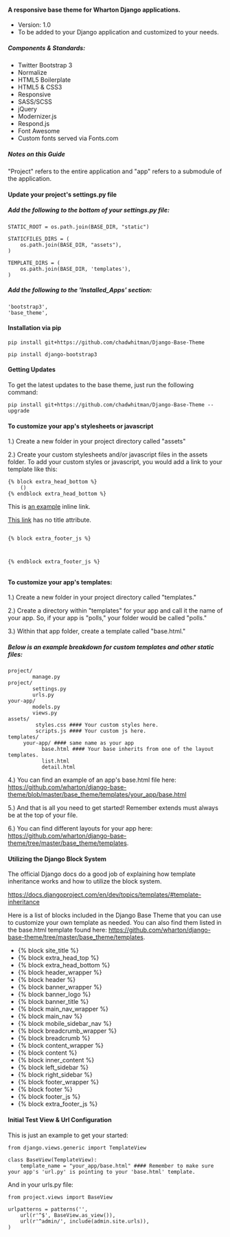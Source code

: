 #### A responsive base theme for Wharton Django applications.
- Version: 1.0
- To be added to your Django application and customized to your needs.

##### Components & Standards: 
- Twitter Bootstrap 3
- Normalize
- HTML5 Boilerplate 
- HTML5 & CSS3
- Responsive
- SASS/SCSS
- jQuery
- Modernizer.js
- Respond.js
- Font Awesome
- Custom fonts served via Fonts.com

##### Notes on this Guide

"Project" refers to the entire application and "app" refers to a submodule of the application.

#### Update your project's settings.py file

##### Add the following to the bottom of your settings.py file:

<pre><code>STATIC_ROOT = os.path.join(BASE_DIR, "static")

STATICFILES_DIRS = (
    os.path.join(BASE_DIR, "assets"),
)

TEMPLATE_DIRS = (
    os.path.join(BASE_DIR, 'templates'),
)
</code></pre>

##### Add the following to the 'Installed_Apps' section: 

<pre><code>'bootstrap3',
'base_theme',
</code></pre>

#### Installation via pip

<pre><code>pip install git+https://github.com/chadwhitman/Django-Base-Theme</code></pre>
	
<pre><code>pip install django-bootstrap3</code></pre>

#### Getting Updates

To get the latest updates to the base theme, just run the following command: 

<pre><code>pip install git+https://github.com/chadwhitman/Django-Base-Theme --upgrade</code></pre>

#### To customize your app's stylesheets or javascript

1.) Create a new folder in your project directory called "assets"

2.) Create your custom stylesheets and/or javascript files in the assets folder. To add 
    your custom styles or javascript, you would add a link to your template like this:
    
<pre><code>{% block extra_head_bottom %}
    (<link href='{% static "styles.css" %}' rel="stylesheet" type="text/css">)
{% endblock extra_head_bottom %}</pre></code>

This is [an example](http://example.com/ "Title") inline link.

[This link](http://example.net/) has no title attribute.

<pre><code><!-- Placed at the end of the document so the pages load faster -->
{% block extra_footer_js %}
    <script src="{% static "scripts.js" %}"></script>
{% endblock extra_footer_js %}</pre></code>  

#### To customize your app's templates:

1.) Create a new folder in your project directory called "templates."
		
2.) Create a directory within "templates" for your app and call it the name of your app. 
    So, if your app is "polls," your folder would be called "polls."

3.) Within that app folder, create a template called "base.html." 

##### Below is an example breakdown for custom templates and other static files:

<pre><code>project/
		manage.py
project/
		settings.py
		urls.py
your-app/
		models.py
		views.py
assets/
		 styles.css #### Your custom styles here.
		 scripts.js #### Your custom js here.
templates/
     your-app/ #### same name as your app
           base.html #### Your base inherits from one of the layout templates.
           list.html
           detail.html
</code></pre>

4.) You can find an example of an app's base.html file here: https://github.com/wharton/django-base-theme/blob/master/base_theme/templates/your_app/base.html

5.) And that is all you need to get started!
    Remember extends must always be at the top of your file. 

6.) You can find different layouts for your app here: https://github.com/wharton/django-base-theme/tree/master/base_theme/templates.
           
#### Utilizing the Django Block System

The official Django docs do a good job of explaining how template inheritance works and how to utilize the block system.

https://docs.djangoproject.com/en/dev/topics/templates/#template-inheritance

Here is a list of blocks included in the Django Base Theme that you can use to customize your own template as needed. You
can also find them listed in the base.html template found here: https://github.com/wharton/django-base-theme/tree/master/base_theme/templates.

- {% block site_title %}
- {% block extra_head_top %} 
- {% block extra_head_bottom %}
- {% block header_wrapper %}
- {% block header %}
- {% block banner_wrapper %}
- {% block banner_logo %}
- {% block banner_title %}
- {% block main_nav_wrapper %}
- {% block main_nav %}
- {% block mobile_sidebar_nav %}
- {% block breadcrumb_wrapper %}
- {% block breadcrumb %}
-	{% block content_wrapper %}
- {% block content %}
- {% block inner_content %}
- {% block left_sidebar %}
- {% block right_sidebar %}
- {% block footer_wrapper %}
- {% block footer %}
- {% block footer_js %}
- {% block extra_footer_js %}

#### Initial Test View & Url Configuration

This is just an example to get your started:

<pre><code>from django.views.generic import TemplateView

class BaseView(TemplateView):
    template_name = "your_app/base.html" #### Remember to make sure your app's 'url.py' is pointing to your 'base.html' template.
</code></pre>
    
And in your urls.py file:

<pre><code>from project.views import BaseView

urlpatterns = patterns('',
    url(r'^$', BaseView.as_view()),
    url(r'^admin/', include(admin.site.urls)),
)
</code></pre>

